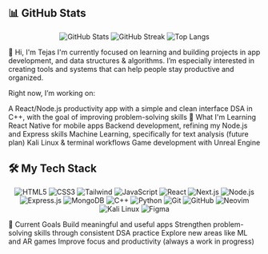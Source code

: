 ## 📊 GitHub Stats

<div align="center">

<img src="https://github-readme-stats.vercel.app/api?username=Tejas1234-biradar&show_icons=true&theme=radical" alt="GitHub Stats" />

<img src="https://streak-stats.demolab.com/?user=Tejas1234-biradar&theme=radical" alt="GitHub Streak" />

<img src="https://github-readme-stats.vercel.app/api/top-langs/?username=Tejas1234-biradar&layout=compact&theme=radical" alt="Top Langs" />

</div>


👋 Hi, I'm Tejas
I'm currently focused on learning and building projects in app development, and data structures & algorithms. I’m especially interested in creating tools and systems that can help people stay productive and organized.

Right now, I’m working on:

A React/Node.js productivity app with a simple and clean interface
DSA in C++, with the goal of improving problem-solving skills
🌱 What I'm Learning
React Native for mobile apps
Backend development, refining my Node.js and Express skills
Machine Learning, specifically for text analysis (future plan)
Kali Linux & terminal workflows
Game development with Unreal Engine
## 🛠️ My Tech Stack

<div align="center">

<!-- Frontend -->
<img src="https://img.shields.io/badge/HTML5-E34F26?style=flat&logo=html5&logoColor=white" alt="HTML5" />
<img src="https://img.shields.io/badge/CSS3-1572B6?style=flat&logo=css3&logoColor=white" alt="CSS3" />
<img src="https://img.shields.io/badge/Tailwind_CSS-38B2AC?style=flat&logo=tailwind-css&logoColor=white" alt="Tailwind" />
<img src="https://img.shields.io/badge/JavaScript-F7DF1E?style=flat&logo=javascript&logoColor=black" alt="JavaScript" />
<img src="https://img.shields.io/badge/React-61DAFB?style=flat&logo=react&logoColor=black" alt="React" />
<img src="https://img.shields.io/badge/Next.js-000000?style=flat&logo=next.js&logoColor=white" alt="Next.js" />

<!-- Backend -->
<img src="https://img.shields.io/badge/Node.js-339933?style=flat&logo=node.js&logoColor=white" alt="Node.js" />
<img src="https://img.shields.io/badge/Express.js-000000?style=flat&logo=express&logoColor=white" alt="Express.js" />
<img src="https://img.shields.io/badge/MongoDB-47A248?style=flat&logo=mongodb&logoColor=white" alt="MongoDB" />

<!-- Programming Languages -->
<img src="https://img.shields.io/badge/C++-00599C?style=flat&logo=c%2B%2B&logoColor=white" alt="C++" />
<img src="https://img.shields.io/badge/Python-3776AB?style=flat&logo=python&logoColor=white" alt="Python" />

<!-- Tools & Others -->
<img src="https://img.shields.io/badge/Git-F05032?style=flat&logo=git&logoColor=white" alt="Git" />
<img src="https://img.shields.io/badge/GitHub-181717?style=flat&logo=github&logoColor=white" alt="GitHub" />
<img src="https://img.shields.io/badge/Neovim-57A143?style=flat&logo=neovim&logoColor=white" alt="Neovim" />
<img src="https://img.shields.io/badge/Kali_Linux-557C94?style=flat&logo=kali-linux&logoColor=white" alt="Kali Linux" />
<img src="https://img.shields.io/badge/Figma-F24E1E?style=flat&logo=figma&logoColor=white" alt="Figma" />

</div>

📌 Current Goals
Build meaningful and useful apps
Strengthen problem-solving skills through consistent DSA practice
Explore new areas like ML and AR games
Improve focus and productivity (always a work in progress)
